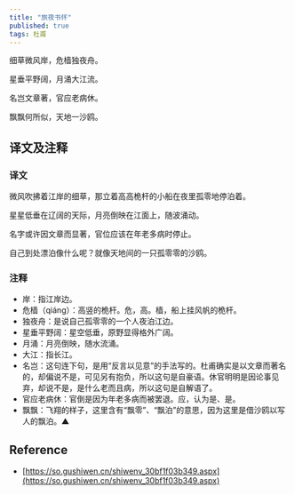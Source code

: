 ```yaml
---
title: "旅夜书怀"
published: true
tags: 杜甫
---
```


细草微风岸，危樯独夜舟。

星垂平野阔，月涌大江流。

名岂文章著，官应老病休。

飘飘何所似，天地一沙鸥。

## 译文及注释

### 译文

微风吹拂着江岸的细草，那立着高高桅杆的小船在夜里孤零地停泊着。

星星低垂在辽阔的天际，月亮倒映在江面上，随波涌动。

名字或许因文章而显著，官位应该在年老多病时停止。

自己到处漂泊像什么呢？就像天地间的一只孤零零的沙鸥。

### 注释

- 岸：指江岸边。
- 危樯（qiáng）：高竖的桅杆。危，高。樯，船上挂风帆的桅杆。
- 独夜舟：是说自己孤零零的一个人夜泊江边。
- 星垂平野阔：星空低垂，原野显得格外广阔。
- 月涌：月亮倒映，随水流涌。
- 大江：指长江。
- 名岂：这句连下句，是用“反言以见意”的手法写的。杜甫确实是以文章而著名的，却偏说不是，可见另有抱负，所以这句是自豪语。休官明明是因论事见弃，却说不是，是什么老而且病，所以这句是自解语了。
- 官应老病休：官倒是因为年老多病而被罢退。应，认为是、是。
- 飘飘：飞翔的样子，这里含有“飘零”、“飘泊”的意思，因为这里是借沙鸥以写人的飘泊。▲

## Reference

- [https://so.gushiwen.cn/shiwenv_30bf1f03b349.aspx](https://so.gushiwen.cn/shiwenv_30bf1f03b349.aspx)